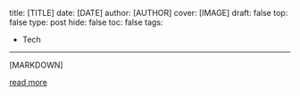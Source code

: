 title: [TITLE]
date: [DATE]
author: [AUTHOR]
cover: [IMAGE]
draft: false
top: false
type: post
hide: false
toc: false
tags:
  - Tech
---

[MARKDOWN]

[read more]([LINK])
